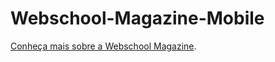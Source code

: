 # Webschool-Magazine-Mobile


[Conheça mais sobre a Webschool Magazine](http://nomadev.com.br/webschool-magazine-uma-revista-da-comunidade-para-a-comunidade/).

